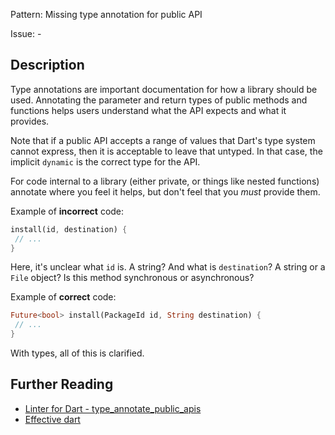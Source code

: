Pattern: Missing type annotation for public API

Issue: -

## Description

Type annotations are important documentation for how a library should be used.
Annotating the parameter and return types of public methods and functions helps
users understand what the API expects and what it provides.

Note that if a public API accepts a range of values that Dart's type system
cannot express, then it is acceptable to leave that untyped. In that case, the
implicit `dynamic` is the correct type for the API.

For code internal to a library (either private, or things like nested functions)
annotate where you feel it helps, but don't feel that you *must* provide them.

Example of **incorrect** code:
```dart
install(id, destination) {
 // ...
}
```

Here, it's unclear what `id` is. A string? And what is `destination`? A string
or a `File` object? Is this method synchronous or asynchronous?

Example of **correct** code:
```dart
Future<bool> install(PackageId id, String destination) {
 // ...
}
```

With types, all of this is clarified.

## Further Reading

* [Linter for Dart - type_annotate_public_apis](https://dart.dev/tools/linter-rules/type_annotate_public_apis)
* [Effective dart](https://dart.dev/guides/language/effective-dart/design#prefer-type-annotating-public-fields-and-top-level-variables-if-the-type-isnt-obvious)